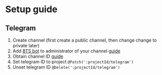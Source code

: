 # Setup guide

## Telegram

1. Create channel (first create a public channel, then change change to private later)
2. Add [BTS bot](https://t.me/bts_bug_notify_bot) to administrator of your channel [guide](https://stackoverflow.com/questions/33126743/how-do-i-add-my-bot-to-a-channel)
3. Obtain channel ID [guide](https://stackoverflow.com/questions/33858927/how-to-obtain-the-chat-id-of-a-private-telegram-channel)
4. Set telegram ID to project `@Patch(':projectId/telegram')`
5. Unset telegram ID `@Delete(':projectId/telegram')`